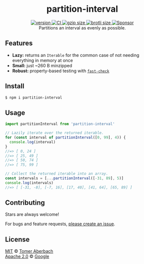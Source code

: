 <h1 align="center">
  partition-interval
</h1>

<div align="center">
  <a href="https://npmjs.org/package/partition-interval">
    <img src="https://badgen.now.sh/npm/v/partition-interval" alt="version" />
  </a>
  <a href="https://github.com/TomerAberbach/partition-interval/actions">
    <img src="https://github.com/TomerAberbach/partition-interval/workflows/CI/badge.svg" alt="CI" />
  </a>
  <a href="https://unpkg.com/partition-interval/dist/index.min.js">
    <img src="https://deno.bundlejs.com/?q=partition-interval&badge" alt="gzip size" />
  </a>
  <a href="https://unpkg.com/partition-interval/dist/index.min.js">
    <img src="https://deno.bundlejs.com/?q=partition-interval&config={%22compression%22:{%22type%22:%22brotli%22}}&badge" alt="brotli size" />
  </a>
  <a href="https://github.com/sponsors/TomerAberbach">
    <img src="https://img.shields.io/static/v1?label=Sponsor&message=%E2%9D%A4&logo=GitHub&color=%23fe8e86" alt="Sponsor">
  </a>
</div>

<div align="center">
  Partitions an interval as evenly as possible.
</div>

## Features

- **Lazy:** returns an `Iterable` for the common case of not needing everything
  in memory at once
- **Small:** just ~260 B minzipped
- **Robust:** property-based testing with
  [`fast-check`](https://github.com/dubzzz/fast-check)

## Install

```sh
$ npm i partition-interval
```

## Usage

```js
import partitionInterval from 'partition-interval'

// Lazily iterate over the returned iterable.
for (const interval of partitionInterval([0, 99], 4)) {
  console.log(interval)
}
//=> [ 0, 24 ]
//=> [ 25, 49 ]
//=> [ 50, 74 ]
//=> [ 75, 99 ]

// Collect the returned iterable into an array.
const intervals = [...partitionInterval([-31, 89], 5)]
console.log(intervals)
//=> [ [-31, -8], [-7, 16], [17, 40], [41, 64], [65, 89] ]
```

## Contributing

Stars are always welcome!

For bugs and feature requests,
[please create an issue](https://github.com/TomerAberbach/partition-interval/issues/new).

## License

[MIT](https://github.com/TomerAberbach/partition-interval/blob/main/license) ©
[Tomer Aberbach](https://github.com/TomerAberbach) \
[Apache 2.0](https://github.com/TomerAberbach/partition-interval/blob/main/license-apache)
© [Google](https://github.com/TomerAberbach/partition-interval/blob/main/notice-apache)
